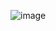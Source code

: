 ![image](https://github.com/velicharlagokulkumar/vivado/assets/104726431/ac8572ea-b19b-4904-99ca-b3161251ff77)
